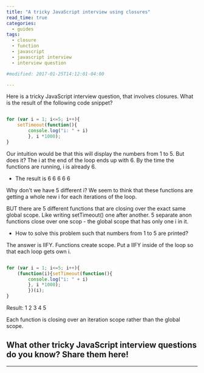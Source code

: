 ```yaml
---
title: "A tricky JavaScript interview using closures"
read_time: true 
categories:  
  - guides
tags:
  - closure
  - function
  - javascript
  - javascript interview
  - interview question

#modified: 2017-01-25T14:12:01-04:00

---
```

Here is a tricky JavaScript interview question, that involves closures. What is the result of the following code snippet?

```javascript

for (var i = 1; i<=5; i++){
    setTimeout(function(){
        console.log("i: " + i)
        }, i *1000);
}

```

Our intuition would be that this will display the numbers from 1 to 5. But does it? The i at the end of the loop ends up with 6. By the time the functions are running, i is already 6. 

* The result is 6 6 6 6 6

Why don't we have 5 different i? We seem to think that these functions are getting a whole new i for each iterations of the loop.

BUT there are 5 different functions that are closing over the exact same global scope. Like writing setTimeout() one after another. 5 separate anon functions close over one scop - the global scope that has only one i in it.

* How to solve this problem such that numbers from 1 to 5 are printed?

The answer is IIFY. Functions create scope. Put a IIFY inside of the loop so that each loop gets own i.

```javascript

for (var i = 1; i<=5; i++){
    (function(i){setTimeout(function(){
        console.log("i: " + i)
        }, i *1000);
        })(i);
}
```

Result: 1 2 3 4 5

Each function is closing over an iteration scope rather than the global scope.

<h2>What other tricky JavaScript interview questions do you know? Share them here!</h2>

---
